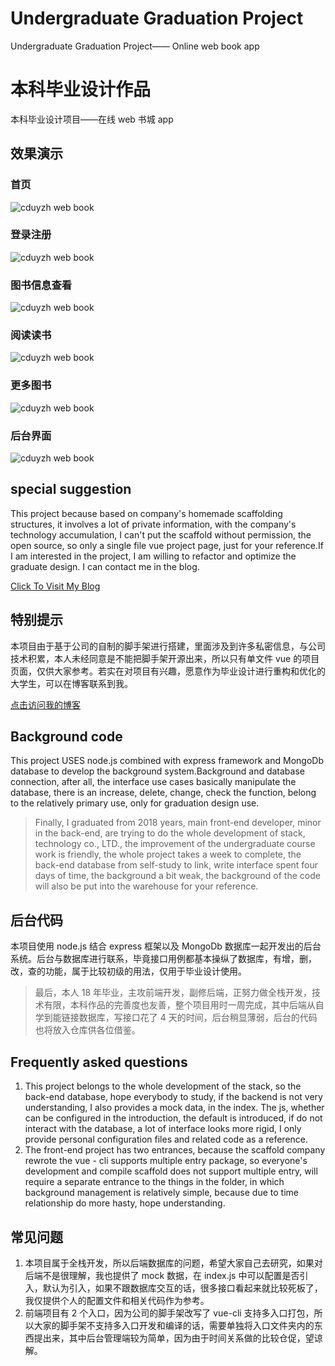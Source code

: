 # Undergraduate Graduation Project

Undergraduate Graduation Project—— Online web book app

# 本科毕业设计作品

本科毕业设计项目——在线 web 书城 app

## 效果演示

### 首页

![cduyzh web book](https://github.com/cduyzh/UndergraduateGraduationProject/gif/web_book1.gif)

### 登录注册

![cduyzh web book](https://img.cduyzh.com/web_book2.gif)

### 图书信息查看

![cduyzh web book](https://img.cduyzh.com/web_book3.gif)

### 阅读读书

![cduyzh web book](https://img.cduyzh.com/web_book4.gif)

### 更多图书

![cduyzh web book](https://img.cduyzh.com/web_book5.gif)

### 后台界面

![cduyzh web book](https://img.cduyzh.com/web_book6.gif)

## special suggestion

This project because based on company's homemade scaffolding structures, it involves a lot of private information, with the company's technology accumulation, I can't put the scaffold without permission, the open source, so only a single file vue project page, just for your reference.If I am interested in the project, I am willing to refactor and optimize the graduate design. I can contact me in the blog.

[Click To Visit My Blog](http://www.cduyzh.com/)

## 特别提示

本项目由于基于公司的自制的脚手架进行搭建，里面涉及到许多私密信息，与公司技术积累，本人未经同意是不能把脚手架开源出来，所以只有单文件 vue 的项目页面，仅供大家参考。若实在对项目有兴趣，愿意作为毕业设计进行重构和优化的大学生，可以在博客联系到我。

[点击访问我的博客](http://www.cduyzh.com/)

## Background code

This project USES node.js combined with express framework and MongoDb database to develop the background system.Background and database connection, after all, the interface use cases basically manipulate the database, there is an increase, delete, change, check the function, belong to the relatively primary use, only for graduation design use.

> Finally, I graduated from 2018 years, main front-end developer, minor in the back-end, are trying to do the whole development of stack, technology co., LTD., the improvement of the undergraduate course work is friendly, the whole project takes a week to complete, the back-end database from self-study to link, write interface spent four days of time, the background a bit weak, the background of the code will also be put into the warehouse for your reference.

## 后台代码

本项目使用 node.js 结合 express 框架以及 MongoDb 数据库一起开发出的后台系统。后台与数据库进行联系，毕竟接口用例都基本操纵了数据库，有增，删，改，查的功能，属于比较初级的用法，仅用于毕业设计使用。

> 最后，本人 18 年毕业，主攻前端开发，副修后端，正努力做全栈开发，技术有限，本科作品的完善度也友善，整个项目用时一周完成，其中后端从自学到能链接数据库，写接口花了 4 天的时间，后台稍显薄弱，后台的代码也将放入仓库供各位借鉴。

## Frequently asked questions

1.  This project belongs to the whole development of the stack, so the back-end database, hope everybody to study, if the backend is not very understanding, I also provides a mock data, in the index. The js, whether can be configured in the introduction, the default is introduced, if do not interact with the database, a lot of interface looks more rigid, I only provide personal configuration files and related code as a reference.
2.  The front-end project has two entrances, because the scaffold company rewrote the vue - cli supports multiple entry package, so everyone's development and compile scaffold does not support multiple entry, will require a separate entrance to the things in the folder, in which background management is relatively simple, because due to time relationship do more hasty, hope understanding.

## 常见问题

1.  本项目属于全栈开发，所以后端数据库的问题，希望大家自己去研究，如果对后端不是很理解，我也提供了 mock 数据，在 index.js 中可以配置是否引入，默认为引入，如果不跟数据库交互的话，很多接口看起来就比较死板了，我仅提供个人的配置文件和相关代码作为参考。
2.  前端项目有 2 个入口，因为公司的脚手架改写了 vue-cli 支持多入口打包，所以大家的脚手架不支持多入口开发和编译的话，需要单独将入口文件夹内的东西提出来，其中后台管理端较为简单，因为由于时间关系做的比较仓促，望谅解。
